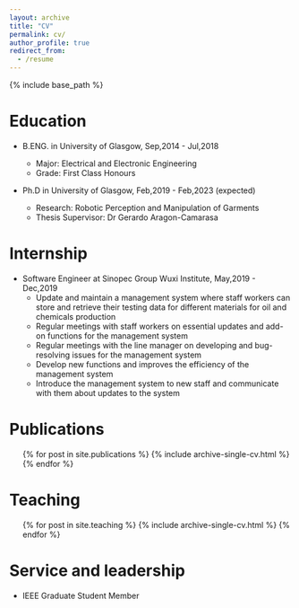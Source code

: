 ```yaml
---
layout: archive
title: "CV"
permalink: cv/
author_profile: true
redirect_from:
  - /resume
---
```


{% include base_path %}

Education
======
* B.ENG. in University of Glasgow, Sep,2014 - Jul,2018
  * Major: Electrical and Electronic Engineering
  * Grade: First Class Honours

* Ph.D in University of Glasgow, Feb,2019 - Feb,2023 (expected)
  * Research: Robotic Perception and Manipulation of Garments
  * Thesis Supervisor: Dr Gerardo Aragon-Camarasa

Internship
======
* Software Engineer at Sinopec Group Wuxi Institute, May,2019 - Dec,2019
  * Update and maintain a management system where staff workers can store and retrieve their testing data for different materials for oil and chemicals production
  * Regular meetings with staff workers on essential updates and add-on functions for the management system
  * Regular meetings with the line manager on developing and bug-resolving issues for the management system
  * Develop new functions and improves the efficiency of the management system
  * Introduce the management system to new staff and communicate with them about updates to the system
  

Publications
======
  <ul>{% for post in site.publications %}
    {% include archive-single-cv.html %}
  {% endfor %}</ul>
  
Teaching
======
  <ul>{% for post in site.teaching %}
    {% include archive-single-cv.html %}
  {% endfor %}</ul>
  
Service and leadership
======
* IEEE Graduate Student Member
